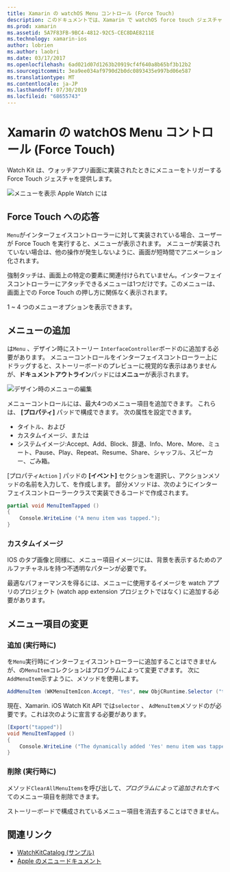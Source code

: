 ```yaml
---
title: Xamarin の watchOS Menu コントロール (Force Touch)
description: このドキュメントでは、Xamarin で watchOS force touch ジェスチャを使用する方法について説明します。 また、強制タッチに応答する方法、メニューを追加する方法、およびメニュー項目を変更する方法についても説明します。
ms.prod: xamarin
ms.assetid: 5A7F83FB-9BC4-4812-92C5-CEC8DAE8211E
ms.technology: xamarin-ios
author: lobrien
ms.author: laobri
ms.date: 03/17/2017
ms.openlocfilehash: 6ad021d07d1263b20919cf4f640a8b65bf3b12b2
ms.sourcegitcommit: 3ea9ee034af9790d2b0dc0893435e997bd06e587
ms.translationtype: MT
ms.contentlocale: ja-JP
ms.lasthandoff: 07/30/2019
ms.locfileid: "68655743"
---
```

# <a name="watchos-menu-control-force-touch-in-xamarin"></a>Xamarin の watchOS Menu コントロール (Force Touch)

Watch Kit は、ウォッチアプリ画面に実装されたときにメニューをトリガーする Force Touch ジェスチャを提供します。

![](menu-images/menu.png "メニューを表示 Apple Watch には")
<!-- watch image courtesy of http://infinitapps.com/bezel/ -->

## <a name="responding-to-force-touch"></a>Force Touch への応答

`Menu`がインターフェイスコントローラーに対して実装されている場合、ユーザーが Force Touch を実行すると、メニューが表示されます。 メニューが実装されていない場合は、他の操作が発生しないように、画面が短時間でアニメーション化されます。

強制タッチは、画面上の特定の要素に関連付けられていません。インターフェイスコントローラーにアタッチできるメニューは1つだけです。このメニューは、画面上での Force Touch の押し方に関係なく表示されます。

1 ~ 4 つのメニューオプションを表示できます。


## <a name="adding-a-menu"></a>メニューの追加

は`Menu` 、デザイン時にストーリー `InterfaceController`ボードのに追加する必要があります。 メニューコントロールをインターフェイスコントローラー上にドラッグすると、ストーリーボードのプレビューに視覚的な表示はありませんが、**ドキュメントアウトライン**パッドには**メニュー**が表示されます。

![](menu-images/menu-action.png "デザイン時のメニューの編集")

メニューコントロールには、最大4つのメニュー項目を追加できます。 これらは、 **[プロパティ]** パッドで構成できます。 次の属性を設定できます。

- タイトル、および
- カスタムイメージ、または
- システムイメージ:Accept、Add、Block、辞退、Info、More、More、ミュート、Pause、Play、Repeat、Resume、Share、シャッフル、スピーカー、ごみ箱。

[プロパティ`Action` ] パッドの **[イベント]** セクションを選択し、アクションメソッドの名前を入力して、を作成します。 部分メソッドは、次のようにインターフェイスコントローラークラスで実装できるコードで作成されます。

```csharp
partial void MenuItemTapped ()
{
    Console.WriteLine ("A menu item was tapped.");
}
```

### <a name="custom-images"></a>カスタムイメージ

IOS のタブ画像と同様に、メニュー項目イメージには、背景を表示するためのアルファチャネルを持つ不透明なパターンが必要です。

最適なパフォーマンスを得るには、メニューに使用するイメージを watch アプリのプロジェクト (watch app extension プロジェクトではなく) に追加する必要があります。


## <a name="changing-the-menu-items"></a>メニュー項目の変更

<!--
### Design Time Items

Menu items added the storyboard can be shown and hidden programmatically.
-->

### <a name="adding-at-runtime"></a>追加 (実行時に)

を`Menu`実行時にインターフェイスコントローラーに追加することはできませんが、の`MenuItem`コレクションはプログラムによって変更*でき*ます。
次に`AddMenuItem`示すように、メソッドを使用します。

```csharp
AddMenuItem (WKMenuItemIcon.Accept, "Yes", new ObjCRuntime.Selector ("tapped"));
```

現在、Xamarin. iOS Watch Kit API では`selector` 、 `AdMenuItem`メソッドのが必要です。これは次のように宣言する必要があります。

```csharp
[Export("tapped")]
void MenuItemTapped ()
{
    Console.WriteLine ("The dynamically added 'Yes' menu item was tapped.");
}
```

### <a name="removing-at-runtime"></a>削除 (実行時に)

メソッド`ClearAllMenuItems`を呼び出して、*プログラムによって追加された*すべてのメニュー項目を削除できます。

ストーリーボードで構成されているメニュー項目を消去することはできません。



## <a name="related-links"></a>関連リンク

- [WatchKitCatalog (サンプル)](https://docs.microsoft.com/samples/xamarin/ios-samples/watchos-watchkitcatalog)
- [Apple のメニュードキュメント](https://developer.apple.com/library/prerelease/ios/documentation/General/Conceptual/WatchKitProgrammingGuide/Menus.html)

